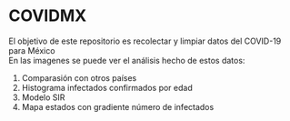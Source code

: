 # COVIDMX  
El objetivo de este repositorio es recolectar y limpiar datos del COVID-19 para México  
En las imagenes se puede ver el análisis hecho de estos datos: 
1. Comparasión con otros países
2. Histograma infectados confirmados por edad
3. Modelo SIR
4. Mapa estados con gradiente número de infectados

